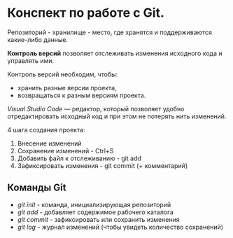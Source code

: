 # Конспект по работе с Git. 


Репозиторий - хранилище - место, где хранятся и поддерживаются какие-либо данные.

**Контроль версий** позволяет отслеживать изменения исходного кода и управлять ими.

Контроль версий необходим, чтобы:
* хранить разные версии проекта,
* возвращаться к разным версиям проекта.

*Visual Studio Code* — редактор, который позволяет удобно отредактировать исходный код и при этом не потерять нить изменений.

4 шага создания проекта:
1. Внесение изменений
2. Сохранение изменений - Ctrl+S
3. Добавить файл к отслеживанию - git add
4. Зафиксировать изменения - git commit (+ комментарий)

## Команды Git

* *git init*  - команда, инициализирующая репозиторий
* _git add_ - добавляет содержимое рабочего каталога
* *git commit* - зафиксировать или сохранить изменения
* _git log_ - журнал изменений (чтобы увидеть количество сохранений)


